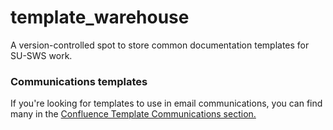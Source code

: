 # template_warehouse
A version-controlled spot to store common documentation templates for SU-SWS work.

### Communications templates
If you're looking for templates to use in email communications, you can find many in the [Confluence Template Communications section.](https://asconfluence.stanford.edu/confluence/display/SWS/Template+communications)
 
